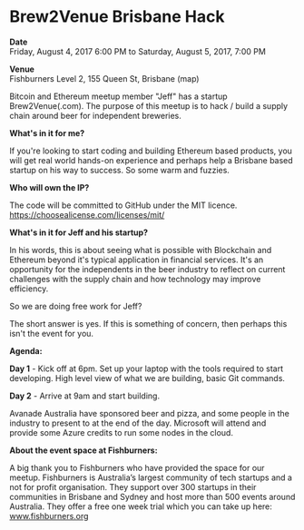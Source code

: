 # Brew2Venue Brisbane Hack

**Date**<br>
Friday, August 4, 2017 6:00 PM
to Saturday, August 5, 2017, 7:00 PM

**Venue**<br>
Fishburners
Level 2, 155 Queen St, Brisbane (map)

Bitcoin and Ethereum meetup member "Jeff" has a startup Brew2Venue(.com). The purpose of this meetup is to hack / build a supply chain around beer for independent breweries.

**What's in it for me?**

If you're looking to start coding and building Ethereum based products, you will get real world hands-on experience and perhaps help a Brisbane based startup on his way to success. So some warm and fuzzies. 

**Who will own the IP?**

The code will be committed to GitHub under the MIT licence. https://choosealicense.com/licenses/mit/

**What's in it for Jeff and his startup?**

In his words, this is about seeing what is possible with Blockchain and Ethereum beyond it's typical application in financial services. It's an opportunity for the independents in the beer industry to reflect on current challenges with the supply chain and how technology may improve efficiency.

So we are doing free work for Jeff? 

The short answer is yes. If this is something of concern, then perhaps this isn't the event for you. 

**Agenda:**

**Day 1** - Kick off at 6pm. Set up your laptop with the tools required to start developing. High level view of what we are building, basic Git commands.

**Day 2** - Arrive at 9am and start building.

Avanade Australia have sponsored beer and pizza, and some people in the industry to present to at the end of the day.  Microsoft will attend and provide some Azure credits to run some nodes in the cloud.

**About the event space at Fishburners:**

A big thank you to Fishburners who have provided the space for our meetup. Fishburners is Australia’s largest community of tech startups and a not for profit organisation. They support over 300 startups in their communities in Brisbane and Sydney and host more than 500 events around Australia. They offer a free one week trial which you can take up here: www.fishburners.org
